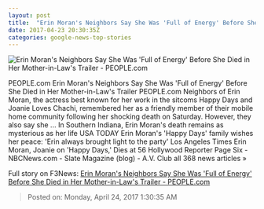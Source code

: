 ```yaml
---
layout: post
title:  "Erin Moran's Neighbors Say She Was 'Full of Energy' Before She Died in Her Mother-in-Law's Trailer - PEOPLE.com"
date: 2017-04-23 20:30:35Z
categories: google-news-top-stories
---
```


![Erin Moran's Neighbors Say She Was 'Full of Energy' Before She Died in Her Mother-in-Law's Trailer - PEOPLE.com](http://i2.wp.com/peopledotcom.files.wordpress.com/2017/04/erin-moran-a.jpg?crop=0px%2C0px%2C1860px%2C1395px&resize=660%2C495&ssl=1)

PEOPLE.com Erin Moran's Neighbors Say She Was 'Full of Energy' Before She Died in Her Mother-in-Law's Trailer PEOPLE.com Neighbors of Erin Moran, the actress best known for her work in the sitcoms Happy Days and Joanie Loves Chachi, remembered her as a friendly member of their mobile home community following her shocking death on Saturday. However, they also say she ... In Southern Indiana, Erin Moran's death remains as mysterious as her life USA TODAY Erin Moran's 'Happy Days' family wishes her peace: 'Erin always brought light to the party' Los Angeles Times Erin Moran, Joanie on 'Happy Days,' Dies at 56 Hollywood Reporter Page Six - NBCNews.com - Slate Magazine (blog) - A.V. Club all 368 news articles »


Full story on F3News: [Erin Moran's Neighbors Say She Was 'Full of Energy' Before She Died in Her Mother-in-Law's Trailer - PEOPLE.com](http://www.f3nws.com/n/uWWguE)

> Posted on: Monday, April 24, 2017 1:30:35 AM
